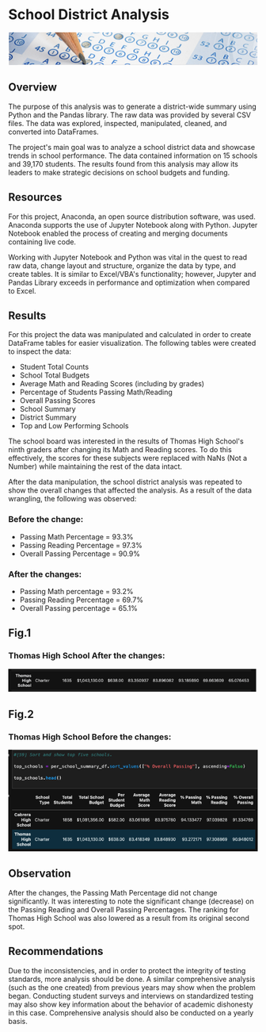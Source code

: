 # School District Analysis
![mod4.png](PNGs/mod4.png)

## Overview 

The purpose of this analysis was to generate a district-wide summary using Python and the Pandas library. The raw data was provided by several CSV files. The data was explored, inspected, manipulated, cleaned, and converted into DataFrames. 

The project's main goal was to analyze a school district data and showcase trends in school performance. The data contained information on 15 schools and 39,170 students. The results found from this analysis may allow its leaders to make strategic decisions on school budgets and funding.



## Resources

For this project, Anaconda, an open source distribution software, was used. Anaconda supports the use of Jupyter Notebook along with Python. Jupyter Notebook enabled the process of creating and merging documents containing live code.

Working with Jupyter Notebook and Python was vital in the quest to read raw data, change layout and structure, organize the data by type, and create tables. It is similar to Excel/VBA's functionality; however, Jupyter and Pandas Library exceeds in performance and optimization when compared to Excel. 


## Results

For this project the data was manipulated and calculated in order to create DataFrame tables for easier visualization. The following tables were created to inspect the data:

- Student Total Counts
- School Total Budgets
- Average Math and Reading Scores (including by grades)
- Percentage of Students Passing Math/Reading 
- Overall Passing Scores
- School Summary
- District Summary
- Top and Low Performing Schools

The school board was interested in the results of Thomas High School's ninth graders after changing its Math and Reading scores. To do this effectively, the scores for these subjects were replaced with NaNs (Not a Number) while maintaining the rest of the data intact.

After the data manipulation, the school district analysis was repeated to show the overall changes that affected the analysis. As a result of the data wrangling, the following was observed:

### Before the change:

- Passing Math Percentage = 93.3%
- Passing Reading Percentage = 97.3%
- Overall Passing Percentage = 90.9%

### After the changes:

- Passing Math percentage = 93.2%
- Passing Reading Percentage = 69.7%
- Overall Passing percentage = 65.1%

## Fig.1

### Thomas High School After the changes:

 ![school_summary_edited.PNG](PNGs/school_summary_edited.png)

## Fig.2

### Thomas High School Before the changes:

![school_summary_module_code.PNG](PNGs/school_summary_module_code.png)

## Observation

After the changes, the Passing Math Percentage did not change significantly. It was interesting to note the significant change (decrease) on the Passing Reading and Overall Passing Percentages. The ranking for Thomas High School was also lowered as a result from its original second spot.

## Recommendations 

Due to the inconsistencies, and in order to protect the integrity of testing standards, more analysis should be done. A similar comprehensive analysis (such as the one created) from previous years may show when the problem began. Conducting student surveys and interviews on standardized testing may also show key information about the behavior of academic dishonesty in this case. Comprehensive analysis should also be conducted on a yearly basis.
